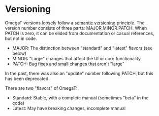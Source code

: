 # Versioning

OmegaT versions loosely follow a [semantic versioning](https://semver.org/) principle.
The version number consists of three parts: MAJOR.MINOR.PATCH.
When PATCH is zero, it can be elided from documentation or casual references,
but not in code.

- MAJOR: The distinction between "standard" and "latest" flavors (see below)
- MINOR: "Large" changes that affect the UI or core functionality
- PATCH: Bug fixes and small changes that aren't "large"

In the past, there was also an "update" number following PATCH, but this has been
deprecated.

There are two "flavors" of OmegaT:

- Standard: Stable, with a complete manual (sometimes "beta" in the code)
- Latest: May have breaking changes, incomplete manual

